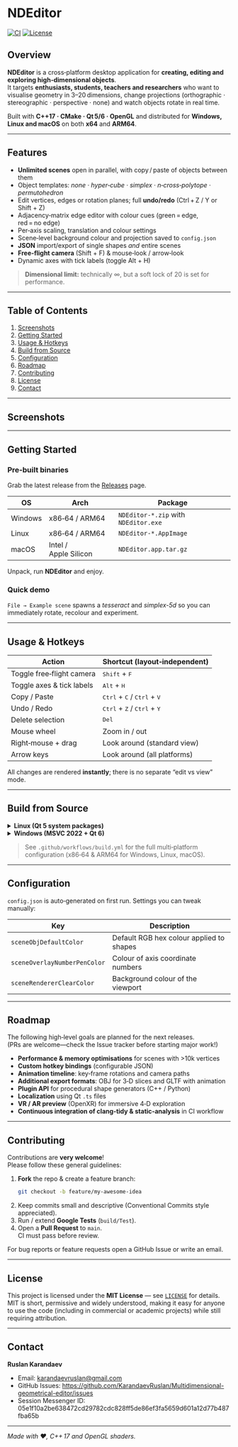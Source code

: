 # NDEditor

<!-- Badges --------------------------------------------------------------->
[![CI](https://github.com/KarandaevRuslan/Multidimensional-geometrical-editor/actions/workflows/build.yml/badge.svg?branch=main)](https://github.com/KarandaevRuslan/Multidimensional-geometrical-editor/actions/workflows/build.yml)
[![License](https://img.shields.io/badge/license-TBD-blue.svg)](#license)

## Overview
**NDEditor** is a cross‑platform desktop application for **creating, editing and exploring high‑dimensional objects**.  
It targets **enthusiasts, students, teachers and researchers** who want to visualise geometry in 3–20 dimensions, change projections (orthographic · stereographic · perspective · none) and watch objects rotate in real time.

Built with **C++17 · CMake · Qt 5/6 · OpenGL** and distributed for **Windows, Linux and macOS** on both **x64** and **ARM64**.

---

## Features
- **Unlimited scenes** open in parallel, with copy / paste of objects between them  
- Object templates: *none · hyper‑cube · simplex · n‑cross‑polytope · permutohedron*  
- Edit vertices, edges or rotation planes; full **undo/redo** (Ctrl + Z / Y or Shift + Z)  
- Adjacency‑matrix edge editor with colour cues (green = edge, red = no edge)  
- Per‑axis scaling, translation and colour settings  
- Scene‑level background colour and projection saved to `config.json`  
- **JSON** import/export of single shapes *and* entire scenes  
- **Free‑flight camera** (Shift + F) & mouse‑look / arrow‑look  
- Dynamic axes with tick labels (toggle Alt + H)  

> **Dimensional limit:** technically ∞, but a soft lock of 20 is set for performance.

---

## Table of Contents
1. [Screenshots](#screenshots)  
2. [Getting Started](#getting-started)  
3. [Usage & Hotkeys](#usage--hotkeys)  
4. [Build from Source](#build-from-source)  
5. [Configuration](#configuration)  
6. [Roadmap](#roadmap)  
7. [Contributing](#contributing)  
8. [License](#license)  
9. [Contact](#contact)  

---

## Screenshots
<!-- TODO: Add PNG/GIF files to /images and reference them here -->
<!-- Example: -->
<!-- <p align="center"><img src="images/teaser.gif" width="720"></p> -->

---

## Getting Started

### Pre‑built binaries
Grab the latest release from the [Releases](../../releases) page.

| OS      | Arch     | Package                        |
|---------|----------|--------------------------------|
| Windows | x86‑64 / ARM64 | `NDEditor-*.zip` with `NDEditor.exe` |
| Linux   | x86‑64 / ARM64 | `NDEditor-*.AppImage` |
| macOS   | Intel / Apple Silicon | `NDEditor.app.tar.gz` |

Unpack, run **NDEditor** and enjoy.

### Quick demo
`File → Example scene` spawns a *tesseract* and *simplex-5d* so you can immediately rotate, recolour and experiment.

---

## Usage & Hotkeys

| Action                        | Shortcut (layout‑independent) |
|-------------------------------|-------------------------------|
| Toggle free‑flight camera     | <kbd>Shift</kbd> + <kbd>F</kbd> |
| Toggle axes & tick labels     | <kbd>Alt</kbd> + <kbd>H</kbd> |
| Copy / Paste                  | <kbd>Ctrl</kbd> + <kbd>C</kbd> / <kbd>Ctrl</kbd> + <kbd>V</kbd> |
| Undo / Redo                   | <kbd>Ctrl</kbd> + <kbd>Z</kbd> / <kbd>Ctrl</kbd> + <kbd>Y</kbd> |
| Delete selection              | <kbd>Del</kbd> |
| Mouse wheel                   | Zoom in / out |
| Right‑mouse + drag            | Look around (standard view) |
| Arrow keys                    | Look around (all platforms) |

All changes are rendered **instantly**; there is no separate “edit vs view” mode.

---

## Build from Source

<details>
<summary><strong>Linux (Qt 5 system packages)</strong></summary>

```bash
sudo apt update
sudo apt install build-essential cmake ninja-build      qtbase5-dev qtchooser qtbase5-dev-tools qtdeclarative5-dev      qtquickcontrols2-5-dev qtwebengine5-dev libglu1-mesa-dev      libopengl-dev libqt5opengl5-dev libqt5x11extras5-dev

git clone https://github.com/KarandaevRuslan/Multidimensional-geometrical-editor.git
cd Multidimensional-geometrical-editor
cmake -S . -B build -G Ninja -DCMAKE_BUILD_TYPE=Release
cmake --build build --target NDEditor
./build/NDEditor
```
</details>

<details>
<summary><strong>Windows (MSVC 2022 + Qt 6)</strong></summary>

```powershell
# install Qt 6.x (or use install-qt-action in CI)
git clone https://github.com/KarandaevRuslan/Multidimensional-geometrical-editor.git
cd Multidimensional-geometrical-editor
cmake -S . -B build -G "Visual Studio 17 2022" -A x64 -DCMAKE_BUILD_TYPE=Release
cmake --build build --config Release --target NDEditor
.\build\Release\NDEditor.exe
```
</details>

> See `.github/workflows/build.yml` for the full multi‑platform configuration (x86‑64 & ARM64 for Windows, Linux, macOS).

---

## Configuration
`config.json` is auto‑generated on first run. Settings you can tweak manually:

| Key                         | Description                               |
|-----------------------------|-------------------------------------------|
| `sceneObjDefaultColor`      | Default RGB hex colour applied to shapes  |
| `sceneOverlayNumberPenColor`| Colour of axis coordinate numbers         |
| `sceneRendererClearColor`   | Background colour of the viewport         |

---

## Roadmap
The following high‑level goals are planned for the next releases.  
(PRs are welcome—check the Issue tracker before starting major work!)

- **Performance & memory optimisations** for scenes with >10k vertices  
- **Custom hotkey bindings** (configurable JSON)  
- **Animation timeline**: key‑frame rotations and camera paths  
- **Additional export formats**: OBJ for 3‑D slices and GLTF with animation  
- **Plugin API** for procedural shape generators (C++ / Python)  
- **Localization** using Qt `.ts` files  
- **VR / AR preview** (OpenXR) for immersive 4‑D exploration  
- **Continuous integration of clang‑tidy & static‑analysis** in CI workflow 

---

## Contributing
Contributions are **very welcome**!  
Please follow these general guidelines:

1. **Fork** the repo & create a feature branch:  
   ```bash
   git checkout -b feature/my-awesome-idea
   ```
2. Keep commits small and descriptive (Conventional Commits style appreciated).
3. Run / extend **Google Tests** (`build/Test`).
4. Open a **Pull Request** to `main`.  
   CI must pass before review.

For bug reports or feature requests open a GitHub Issue or write an email.

---

## License
This project is licensed under the **MIT License** — see [`LICENSE`](LICENSE) for details.  
MIT is short, permissive and widely understood, making it easy for anyone to use the code (including in commercial or academic projects) while still requiring attribution.

---

## Contact
**Ruslan Karandaev**  
- Email: <karandaevruslan@gmail.com>  
- GitHub Issues: <https://github.com/KarandaevRuslan/Multidimensional-geometrical-editor/issues>  
- Session Messenger ID: 05e1f10a2be638472cd29782cdc828ff5de86ef3fa5659d601a12d77b487fba65b

---

*Made with ❤️, C++ 17 and OpenGL shaders.*
